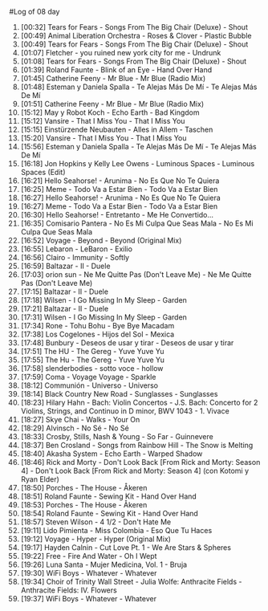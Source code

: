 #Log of 08 day

1. [00:32] Tears for Fears - Songs From The Big Chair (Deluxe) - Shout
1. [00:49] Animal Liberation Orchestra - Roses & Clover - Plastic Bubble
1. [00:49] Tears for Fears - Songs From The Big Chair (Deluxe) - Shout
1. [01:07] Fletcher - you ruined new york city for me - Undrunk
1. [01:08] Tears for Fears - Songs From The Big Chair (Deluxe) - Shout
1. [01:39] Roland Faunte - Blink of an Eye - Hand Over Hand
1. [01:45] Catherine Feeny - Mr Blue - Mr Blue (Radio Mix)
1. [01:48] Esteman y Daniela Spalla - Te Alejas Más De Mí - Te Alejas Más De Mí
1. [01:51] Catherine Feeny - Mr Blue - Mr Blue (Radio Mix)
1. [15:12] May y Robot Koch - Echo Earth - Bad Kingdom
1. [15:12] Vansire - That I Miss You - That I Miss You
1. [15:15] Einstürzende Neubauten - Alles in Allem - Taschen
1. [15:20] Vansire - That I Miss You - That I Miss You
1. [15:56] Esteman y Daniela Spalla - Te Alejas Más De Mí - Te Alejas Más De Mí
1. [16:18] Jon Hopkins y Kelly Lee Owens - Luminous Spaces - Luminous Spaces (Edit)
1. [16:21] Hello Seahorse! - Arunima - No Es Que No Te Quiera
1. [16:25] Meme - Todo Va a Estar Bien - Todo Va a Estar Bien
1. [16:27] Hello Seahorse! - Arunima - No Es Que No Te Quiera
1. [16:27] Meme - Todo Va a Estar Bien - Todo Va a Estar Bien
1. [16:30] Hello Seahorse! - Entretanto - Me He Convertido...
1. [16:35] Comisario Pantera - No Es Mi Culpa Que Seas Mala - No Es Mi Culpa Que Seas Mala
1. [16:52] Voyage - Beyond - Beyond (Original Mix)
1. [16:55] Lebaron - LeBaron - Exilio
1. [16:56] Clairo - Immunity - Softly
1. [16:59] Baltazar - II - Duele
1. [17:03] orion sun - Ne Me Quitte Pas (Don't Leave Me) - Ne Me Quitte Pas (Don't Leave Me)
1. [17:15] Baltazar - II - Duele
1. [17:18] Wilsen - I Go Missing In My Sleep - Garden
1. [17:21] Baltazar - II - Duele
1. [17:31] Wilsen - I Go Missing In My Sleep - Garden
1. [17:34] Rone - Tohu Bohu - Bye Bye Macadam
1. [17:38] Los Cogelones - Hijos del Sol - Mexica
1. [17:48] Bunbury - Deseos de usar y tirar - Deseos de usar y tirar
1. [17:51] The HU - The Gereg - Yuve Yuve Yu
1. [17:55] The Hu - The Gereg - Yuve Yuve Yu
1. [17:58] slenderbodies - sotto voce - hollow
1. [17:59] Coma - Voyage Voyage - Sparkle
1. [18:12] Communión - Universo - Universo
1. [18:14] Black Country New Road - Sunglasses - Sunglasses
1. [18:23] Hilary Hahn - Bach: Violin Concertos - J.S. Bach: Concerto for 2 Violins, Strings, and Continuo in D minor, BWV 1043 - 1. Vivace
1. [18:27] Skye Chai - Walks - Your On
1. [18:29] Alvinsch - No Sé - No Sé
1. [18:33] Crosby, Stills, Nash & Young - So Far - Guinnevere
1. [18:37] Ben Crosland - Songs from Rainbow Hill - The Snow is Melting
1. [18:40] Akasha System - Echo Earth - Warped Shadow
1. [18:46] Rick and Morty - Don't Look Back [From Rick and Morty: Season 4] - Don't Look Back [From Rick and Morty: Season 4] (con Kotomi y Ryan Elder)
1. [18:50] Porches - The House - Åkeren
1. [18:51] Roland Faunte - Sewing Kit - Hand Over Hand
1. [18:53] Porches - The House - Åkeren
1. [18:54] Roland Faunte - Sewing Kit - Hand Over Hand
1. [18:57] Steven Wilson - 4 1/2 - Don't Hate Me
1. [19:11] Lido Pimienta - Miss Colombia - Eso Que Tu Haces
1. [19:12] Voyage - Hyper - Hyper (Original Mix)
1. [19:17] Hayden Calnin - Cut Love Pt. 1 - We Are Stars & Spheres
1. [19:22] Free - Fire And Water - Oh I Wept
1. [19:26] Luna Santa - Mujer Medicina, Vol. 1 - Bruja
1. [19:30] WiFi Boys - Whatever - Whatever
1. [19:34] Choir of Trinity Wall Street - Julia Wolfe: Anthracite Fields - Anthracite Fields: IV. Flowers
1. [19:37] WiFi Boys - Whatever - Whatever

